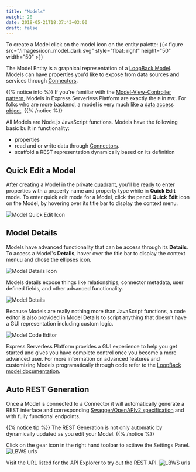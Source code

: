 ```yaml
---
title: "Models"
weight: 20
date: 2018-05-21T18:37:43+03:00
draft: false
---
```


To create a Model click on the model icon on the entity palette: {{< figure src="/images/icon_model_dark.svg" style="float: right" height="50" width="50" >}}

The Model Entity is a graphical representation of a [LoopBack Model](https://loopback.io/doc/en/lb3/Defining-models.html).  Models can have properties you'd like to expose from data sources and services through [Connectors](/basics/entity-palette-connectors).

{{% notice info %}}
If you're familiar with the [Model-View-Controller pattern](https://en.wikipedia.org/wiki/Model%E2%80%93view%E2%80%93controller), Models in Express Serverless Platform are exactly the `M` in `MVC`. For folks who are more backend, a model is very much like a [data access object](https://en.wikipedia.org/wiki/Data_access_object).
{{% /notice %}}

All Models are Node.js JavaScript functions. Models have the following basic built in functionality:

* properties
* read and or write data through [Connectors](/basics/connectors).
* scaffold a REST representation dynamically based on its definition

## Quick Edit a Model
After creating a Model in the [private quadrant](/basics/canvas/#private), you'll be ready to enter properties with a property name and property type while in **Quick Edit** mode.
To enter quick edit mode for a Model, click the pencil **Quick Edit** icon on the Model, by hovering over its title bar to display the context menu.

![Model Quick Edit Icon](/images/model_qedit_icon.png)

## Model Details
Models have advanced functionality that can be access through its **Details**.  To access a Model's **Details**, hover over the title bar to display the context menuu and chose the ellipses icon.

![Model Details Icon](/images/model_details_icon.png)

Models details expose things like relationships, connector metadata, user defined fields, and other advanced functionality.

![Model Details](/images/model_details.png)

Because Models are really nothing more than JavaScript functions, a code editor is also provided in Model Details to script anything that doesn't have a GUI representation including custom logic.

![Model Code Editor](/images/model_code_editor.png)

Express Serverless Platform provides a GUI experience to help you get started and gives you have complete control once you become a more advanced user. For more information on advanced features and customizing Models programatically through code refer to the [LoopBack model documentation](https://loopback.io/doc/en/lb3/Defining-models.html).

## Auto REST Generation
Once a Model is connected to a Connector it will automatically generate a REST interface and corresponding [Swagger/OpenAPIv2 specification](https://github.com/OAI/OpenAPI-Specification) and with fully functional endpoints.

{{% notice tip %}}
The REST Generation is not only automatic by dynamically updated as you edit your Model.
{{% /notice %}}

Click on the gear icon in the right hand toolbar to actiave the Settings Panel.
![LBWS urls](/images/settings_lbws_url.png)

Visit the URL listed for the API Explorer to try out the REST API.
![LBWS urls](/images/swagger_lbws.png)

